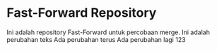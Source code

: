 # Fast-Forward Repository

Ini adalah repository Fast-Forward untuk percobaan merge.
Ini adalah perubahan teks
Ada perubahan terus
Ada perubahan lagi 
123

